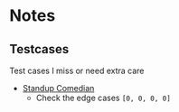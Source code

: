 # Notes

## Testcases
Test cases I miss or need extra care
- [Standup Comedian](https://codeforces.com/problemset/problem/1792/B)
  - Check the edge cases `[0, 0, 0, 0]`
